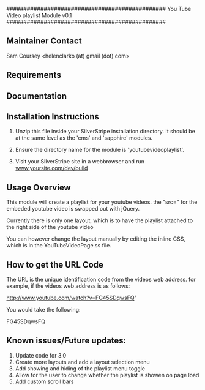 ###############################################
You Tube Video playlist Module v0.1
###############################################

Maintainer Contact
-----------------------------------------------
Sam Coursey
<helenclarko (at) gmail (dot) com>

Requirements
-----------------------------------------------

Documentation
-----------------------------------------------

Installation Instructions
-----------------------------------------------
1. Unzip this file inside your SilverStripe installation directory.
It should be at the same level as the 'cms' and 'sapphire' modules.

2. Ensure the directory name for the module is 'youtubevideoplaylist'. 

3. Visit your SilverStripe site in a webbrowser and run www.yoursite.com/dev/build

Usage Overview
-----------------------------------------------
This module will create a playlist for your youtube videos.
the "src=" for the embeded youtube video is swapped out with jQuery.

Currently there is only one layout, which is to have the playlist attached to the right side of the youtube video

You can however change the layout manually by editing the inline CSS, which is in the YouTubeVideoPage.ss file.

How to get the URL Code
-----------------------------------------------
The URL is the unique identification code from the videos web address.
for example, if the videos web address is as follows:

http://www.youtube.com/watch?v=FG45SDqwsFQ"

You would take the following:

FG45SDqwsFQ

Known issues/Future updates:
-----------------------------------------------
1. Update code for 3.0
2. Create more layouts and add a layout selection menu
3. Add showing and hiding of the playlist menu toggle
4. Allow for the user to change whether the playlist is showen on page load
5. Add custom scroll bars

